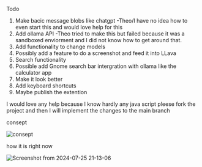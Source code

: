 Todo

1. Make bacic message blobs like chatgpt -Theo/I have no idea how to even start this and would love help for this
2. Add ollama API -Theo tried to make this but failed because it was a sandboxed enviorment and I did not know how to get around that.
3. Add functionality to change models
4. Possibly add a feature to do a screenshot and feed it into LLava
5. Search functionality
6. Possible add Gnome search bar intergration with ollama like the calculator app
7. Make it look better
8. Add keyboard shortcuts
9. Maybe publish the extention

I would love any help because I know hardly any java script pleese fork the project and then I will implement the changes to the main branch

consept

![consept](https://github.com/user-attachments/assets/5ad72b3d-5713-40a3-9275-ac905d4e54b2)

how it is right now

![Screenshot from 2024-07-25 21-13-06](https://github.com/user-attachments/assets/b7f0c614-fa6c-4fd8-8bdf-a07768a63460)
